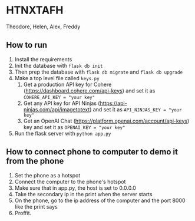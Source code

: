 # HTNXTAFH
Theodore, Helen, Alex, Freddy

## How to run
1. Install the requirements
2. Init the database with `flask db init`
3. Then prep the database with `flask db migrate` and `flask db upgrade`
4. Make a top level file called `keys.py`
   1. Get a production API key for Cohere (https://dashboard.cohere.com/api-keys) and set it as `COHERE_API_KEY = "your key"`
   2. Get any API key for API Ninjas (https://api-ninjas.com/api/imagetotext) and set it as `API_NINJAS_KEY = "your key"`
   3. Get an OpenAI Chat (https://platform.openai.com/account/api-keys) key and set it as `OPENAI_KEY = "your key"`
5. Run the flask server with `python app.py`

## How to connect phone to computer to demo it from the phone
1. Set the phone as a hotspot
2. Connect the computer to the phone's hotspot
3. Make sure that in app.py, the host is set to 0.0.0.0
4. Take the secondary ip in the print when the server starts
5. On the phone, go to the ip address of the computer and the port 8000 like the print says
6. Proffit.